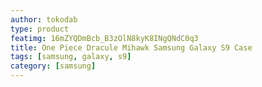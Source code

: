 ```yaml
---
author: tokodab
type: product
featimg: 16mZYQDmBcb_B3zOlN8kyK8INgQNdC0q3
title: One Piece Dracule Mihawk Samsung Galaxy S9 Case
tags: [samsung, galaxy, s9]
category: [samsung]
---
```


